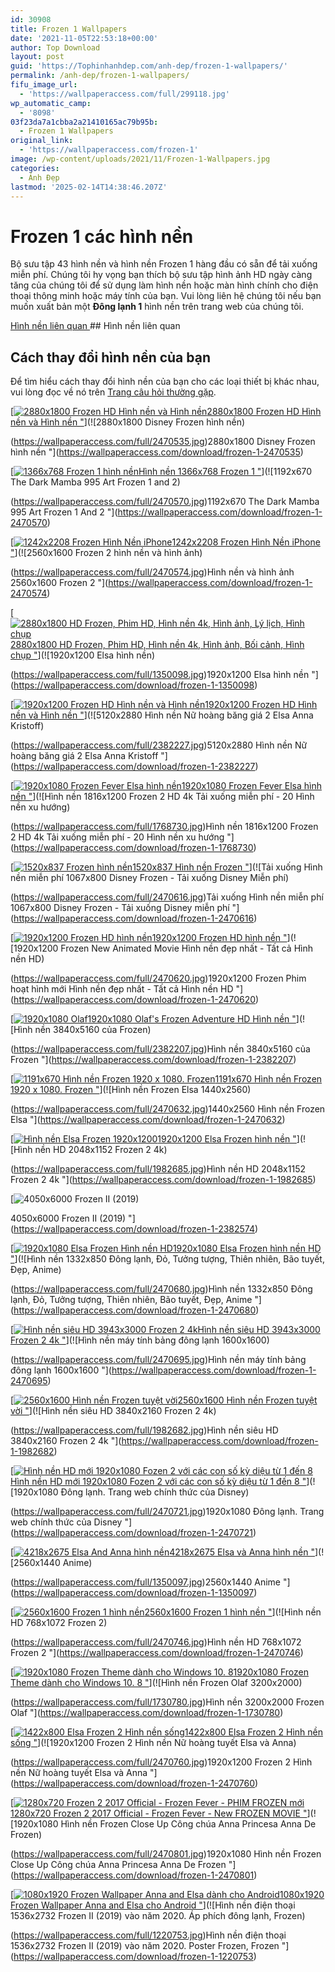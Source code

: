 ```yaml
---
id: 30908
title: Frozen 1 Wallpapers
date: '2021-11-05T22:53:18+00:00'
author: Top Download
layout: post
guid: 'https://Tophinhanhdep.com/anh-dep/frozen-1-wallpapers/'
permalink: /anh-dep/frozen-1-wallpapers/
fifu_image_url:
  - 'https://wallpaperaccess.com/full/299118.jpg'
wp_automatic_camp:
  - '8098'
03f23da7a1cbba2a21410165ac79b95b:
  - Frozen 1 Wallpapers
original_link:
  - 'https://wallpaperaccess.com/frozen-1'
image: /wp-content/uploads/2021/11/Frozen-1-Wallpapers.jpg
categories:
  - Ảnh Đẹp
lastmod: '2025-02-14T14:38:46.207Z'
---
```

# Frozen 1 các hình nền

Bộ sưu tập 43 hình nền và hình nền Frozen 1 hàng đầu có sẵn để tải xuống miễn phí. Chúng tôi hy vọng bạn thích bộ sưu tập hình ảnh HD ngày càng tăng của chúng tôi để sử dụng làm hình nền hoặc màn hình chính cho điện thoại thông minh hoặc máy tính của bạn. Vui lòng liên hệ chúng tôi nếu bạn muốn xuất bản một **Đông lạnh 1** hình nền trên trang web của chúng tôi.

[Hình nền liên quan ](#related) ## Hình nền liên quan

## Cách thay đổi hình nền của bạn

Để tìm hiểu cách thay đổi hình nền của bạn cho các loại thiết bị khác nhau, vui lòng đọc về nó trên [Trang câu hỏi thường gặp](https://tophinhanhdep.com/faq/).

  
[[![2880x1800 Frozen HD Hình nền và Hình nền](https://wallpaperaccess.com/full/299118.jpg)2880x1800 Frozen HD Hình nền và Hình nền "](https://wallpaperaccess.com/download/frozen-1-299118)](![2880x1800 Disney Frozen hình nền)

(https://wallpaperaccess.com/full/2470535.jpg)2880x1800 Disney Frozen hình nền "](https://wallpaperaccess.com/download/frozen-1-2470535)

[[![1366x768 Frozen 1 hình nền](https://wallpaperaccess.com/full/1764014.jpg)Hình nền 1366x768 Frozen 1 "](https://wallpaperaccess.com/download/frozen-1-1764014)](![1192x670 The Dark Mamba 995 Art Frozen 1 and 2)

(https://wallpaperaccess.com/full/2470570.jpg)1192x670 The Dark Mamba 995 Art Frozen 1 And 2 "](https://wallpaperaccess.com/download/frozen-1-2470570)

[[![1242x2208 Frozen Hình Nền iPhone](https://wallpaperaccess.com/full/2081680.jpg)1242x2208 Frozen Hình Nền iPhone "](https://wallpaperaccess.com/download/frozen-1-2081680)](![2560x1600 Frozen 2 hình nền và hình ảnh)

(https://wallpaperaccess.com/full/2470574.jpg)Hình nền và hình ảnh 2560x1600 Frozen 2 "](https://wallpaperaccess.com/download/frozen-1-2470574)

[[![2880x1800 HD Frozen, Phim HD, Hình nền 4k, Hình ảnh, Lý lịch, Hình chụp](https://wallpaperaccess.com/full/299116.jpg)2880x1800 HD Frozen, Phim HD, Hình nền 4k, Hình ảnh, Bối cảnh, Hình chụp "](https://wallpaperaccess.com/download/frozen-1-299116)](![1920x1200 Elsa hình nền)

(https://wallpaperaccess.com/full/1350098.jpg)1920x1200 Elsa hình nền "](https://wallpaperaccess.com/download/frozen-1-1350098)

[[![1920x1200 Frozen HD Hình nền và Hình nền](https://wallpaperaccess.com/full/299100.jpg)1920x1200 Frozen HD Hình nền và Hình nền "](https://wallpaperaccess.com/download/frozen-1-299100)](![5120x2880 Hình nền Nữ hoàng băng giá 2 Elsa Anna Kristoff)

(https://wallpaperaccess.com/full/2382227.jpg)5120x2880 Hình nền Nữ hoàng băng giá 2 Elsa Anna Kristoff "](https://wallpaperaccess.com/download/frozen-1-2382227)

[[![1920x1080 Frozen Fever Elsa hình nền](https://wallpaperaccess.com/full/1764020.jpg)1920x1080 Frozen Fever Elsa hình nền "](https://wallpaperaccess.com/download/frozen-1-1764020)](![Hình nền 1816x1200 Frozen 2 HD 4k Tải xuống miễn phí - 20 Hình nền xu hướng)

(https://wallpaperaccess.com/full/1768730.jpg)Hình nền 1816x1200 Frozen 2 HD 4k Tải xuống miễn phí - 20 Hình nền xu hướng "](https://wallpaperaccess.com/download/frozen-1-1768730)

[[![1520x837 Frozen hình nền](https://wallpaperaccess.com/full/2470581.jpg)1520x837 Hình nền Frozen "](https://wallpaperaccess.com/download/frozen-1-2470581)](![Tải xuống Hình nền miễn phí 1067x800 Disney Frozen - Tải xuống Disney Miễn phí)

(https://wallpaperaccess.com/full/2470616.jpg)Tải xuống Hình nền miễn phí 1067x800 Disney Frozen - Tải xuống Disney miễn phí "](https://wallpaperaccess.com/download/frozen-1-2470616)

[[![1920x1200 Frozen HD hình nền](https://wallpaperaccess.com/full/2470618.jpg)1920x1200 Frozen HD hình nền "](https://wallpaperaccess.com/download/frozen-1-2470618)](![1920x1200 Frozen New Animated Movie Hình nền đẹp nhất - Tất cả Hình nền HD)

(https://wallpaperaccess.com/full/2470620.jpg)1920x1200 Frozen Phim hoạt hình mới Hình nền đẹp nhất - Tất cả Hình nền HD "](https://wallpaperaccess.com/download/frozen-1-2470620)

[[![1920x1080 Olaf](https://wallpaperaccess.com/full/1730794.png)1920x1080 Olaf's Frozen Adventure HD Hình nền "](https://wallpaperaccess.com/download/frozen-1-1730794)](![Hình nền 3840x5160 của Frozen)

(https://wallpaperaccess.com/full/2382207.jpg)Hình nền 3840x5160 của Frozen "](https://wallpaperaccess.com/download/frozen-1-2382207)

[[![1191x670 Hình nền Frozen 1920 x 1080. Frozen](https://wallpaperaccess.com/full/1857829.jpg)1191x670 Hình nền Frozen 1920 x 1080. Frozen "](https://wallpaperaccess.com/download/frozen-1-1857829)](![Hình nền Frozen Elsa 1440x2560)

(https://wallpaperaccess.com/full/2470632.jpg)1440x2560 Hình nền Frozen Elsa "](https://wallpaperaccess.com/download/frozen-1-2470632)

[[![Hình nền Elsa Frozen 1920x1200](https://wallpaperaccess.com/full/2470669.jpg)1920x1200 Elsa Frozen hình nền "](https://wallpaperaccess.com/download/frozen-1-2470669)](![Hình nền HD 2048x1152 Frozen 2 4k)

(https://wallpaperaccess.com/full/1982685.jpg)Hình nền HD 2048x1152 Frozen 2 4k "](https://wallpaperaccess.com/download/frozen-1-1982685)

[![4050x6000 Frozen II (2019)](https://wallpaperaccess.com/full/2382574.jpg)

4050x6000 Frozen II (2019) "](https://wallpaperaccess.com/download/frozen-1-2382574)

[[![1920x1080 Elsa Frozen Hình nền HD](https://wallpaperaccess.com/full/2470675.png)1920x1080 Elsa Frozen hình nền HD "](https://wallpaperaccess.com/download/frozen-1-2470675)](![Hình nền 1332x850 Đông lạnh, Đỏ, Tưởng tượng, Thiên nhiên, Bão tuyết, Đẹp, Anime)

(https://wallpaperaccess.com/full/2470680.jpg)Hình nền 1332x850 Đông lạnh, Đỏ, Tưởng tượng, Thiên nhiên, Bão tuyết, Đẹp, Anime "](https://wallpaperaccess.com/download/frozen-1-2470680)

[[![Hình nền siêu HD 3943x3000 Frozen 2 4k](https://wallpaperaccess.com/full/1982686.jpg)Hình nền siêu HD 3943x3000 Frozen 2 4k "](https://wallpaperaccess.com/download/frozen-1-1982686)](![Hình nền máy tính bảng đông lạnh 1600x1600)

(https://wallpaperaccess.com/full/2470695.jpg)Hình nền máy tính bảng đông lạnh 1600x1600 "](https://wallpaperaccess.com/download/frozen-1-2470695)

[[![2560x1600 Hình nền Frozen tuyệt vời](https://wallpaperaccess.com/full/2470715.jpg)2560x1600 Hình nền Frozen tuyệt vời "](https://wallpaperaccess.com/download/frozen-1-2470715)](![Hình nền siêu HD 3840x2160 Frozen 2 4k)

(https://wallpaperaccess.com/full/1982682.jpg)Hình nền siêu HD 3840x2160 Frozen 2 4k "](https://wallpaperaccess.com/download/frozen-1-1982682)

[[![Hình nền HD mới 1920x1080 Fozen 2 với các con số kỳ diệu từ 1 đến 8](https://wallpaperaccess.com/full/2352952.jpg)Hình nền HD mới 1920x1080 Fozen 2 với các con số kỳ diệu từ 1 đến 8 "](https://wallpaperaccess.com/download/frozen-1-2352952)](![1920x1080 Đông lạnh.  Trang web chính thức của Disney)

(https://wallpaperaccess.com/full/2470721.jpg)1920x1080 Đông lạnh. Trang web chính thức của Disney "](https://wallpaperaccess.com/download/frozen-1-2470721)

[[![4218x2675 Elsa And Anna hình nền](https://wallpaperaccess.com/full/1469315.jpg)4218x2675 Elsa và Anna hình nền "](https://wallpaperaccess.com/download/frozen-1-1469315)](![2560x1440 Anime)

(https://wallpaperaccess.com/full/1350097.jpg)2560x1440 Anime "](https://wallpaperaccess.com/download/frozen-1-1350097)

[[![2560x1600 Frozen 1 hình nền](https://wallpaperaccess.com/full/2470741.jpg)2560x1600 Frozen 1 hình nền "](https://wallpaperaccess.com/download/frozen-1-2470741)](![Hình nền HD 768x1072 Frozen 2)

(https://wallpaperaccess.com/full/2470746.jpg)Hình nền HD 768x1072 Frozen 2 "](https://wallpaperaccess.com/download/frozen-1-2470746)

[[![1920x1080 Frozen Theme dành cho Windows 10. 8](https://wallpaperaccess.com/full/2470750.jpg)1920x1080 Frozen Theme dành cho Windows 10. 8 "](https://wallpaperaccess.com/download/frozen-1-2470750)](![Hình nền Frozen Olaf 3200x2000)

(https://wallpaperaccess.com/full/1730780.jpg)Hình nền 3200x2000 Frozen Olaf "](https://wallpaperaccess.com/download/frozen-1-1730780)

[[![1422x800 Elsa Frozen 2 Hình nền sống](https://wallpaperaccess.com/full/2026795.jpg)1422x800 Elsa Frozen 2 Hình nền sống "](https://wallpaperaccess.com/download/frozen-1-2026795)](![1920x1200 Frozen 2 Hình nền Nữ hoàng tuyết Elsa và Anna)

(https://wallpaperaccess.com/full/2470760.jpg)1920x1200 Frozen 2 Hình nền Nữ hoàng tuyết Elsa và Anna "](https://wallpaperaccess.com/download/frozen-1-2470760)

[[![1280x720 Frozen 2 2017 Official - Frozen Fever - PHIM FROZEN mới](https://wallpaperaccess.com/full/2470762.jpg)1280x720 Frozen 2 2017 Official - Frozen Fever - New FROZEN MOVIE "](https://wallpaperaccess.com/download/frozen-1-2470762)](![1920x1080 Hình nền Frozen Close Up Công chúa Anna Princesa Anna De Frozen)

(https://wallpaperaccess.com/full/2470801.jpg)1920x1080 Hình nền Frozen Close Up Công chúa Anna Princesa Anna De Frozen "](https://wallpaperaccess.com/download/frozen-1-2470801)

[[![1080x1920 Frozen Wallpaper Anna and Elsa dành cho Android](https://wallpaperaccess.com/full/1764062.jpg)1080x1920 Frozen Wallpaper Anna and Elsa cho Android "](https://wallpaperaccess.com/download/frozen-1-1764062)](![Hình nền điện thoại 1536x2732 Frozen II (2019) vào năm 2020. Áp phích đông lạnh, Frozen)

(https://wallpaperaccess.com/full/1220753.jpg)Hình nền điện thoại 1536x2732 Frozen II (2019) vào năm 2020. Poster Frozen, Frozen "](https://wallpaperaccess.com/download/frozen-1-1220753)
